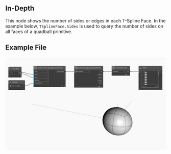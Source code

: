 ## In-Depth
This node shows the number of sides or edges in each T-Spline Face. 
In the example below, `TSplineFace.Sides` is used to query the number of sides on all faces of a quadball primitive.

## Example File

![Example](./Autodesk.DesignScript.Geometry.TSpline.TSplineFace.Sides_img.jpg)
